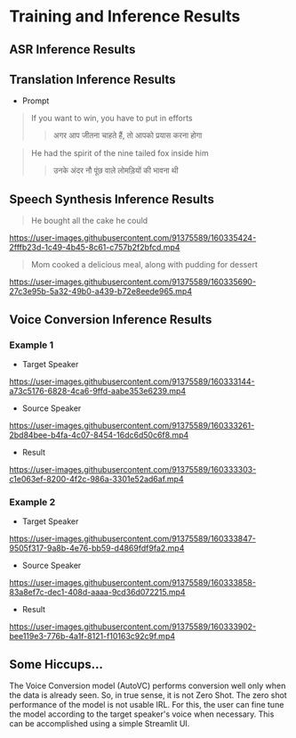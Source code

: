 # Training and Inference Results

## ASR Inference Results


## Translation Inference Results

- Prompt 
> If you want to win, you have to put in efforts
>>  अगर आप जीतना चाहते हैं, तो आपको प्रयास करना होगा

> He had the spirit of the nine tailed fox inside him
>> उनके अंदर नौ पूंछ वाले लोमड़ियों की भावना थी


## Speech Synthesis Inference Results

> He bought all the cake he could

https://user-images.githubusercontent.com/91375589/160335424-2fffb23d-1c49-4b45-8c61-c757b2f2bfcd.mp4


> Mom cooked a delicious meal, along with pudding for dessert

https://user-images.githubusercontent.com/91375589/160335690-27c3e95b-5a32-49b0-a439-b72e8eede965.mp4



## Voice Conversion Inference Results

### Example 1

- Target Speaker

https://user-images.githubusercontent.com/91375589/160333144-a73c5176-6828-4ca6-9ffd-aabe353e6239.mp4

- Source Speaker

https://user-images.githubusercontent.com/91375589/160333261-2bd84bee-b4fa-4c07-8454-16dc6d50c6f8.mp4

- Result 

https://user-images.githubusercontent.com/91375589/160333303-c1e063ef-8200-4f2c-986a-3301e52ad6af.mp4

### Example 2

- Target Speaker


https://user-images.githubusercontent.com/91375589/160333847-9505f317-9a8b-4e76-bb59-d4869fdf9fa2.mp4


- Source Speaker


https://user-images.githubusercontent.com/91375589/160333858-83a8ef7c-dec1-408d-aaaa-9cd36d072215.mp4

- Result 

https://user-images.githubusercontent.com/91375589/160333902-bee119e3-776b-4a1f-8121-f10163c92c9f.mp4



## Some Hiccups...

The Voice Conversion model (AutoVC) performs conversion well only when the data is already seen. So, in true sense, it is not Zero Shot. The zero shot performance of the model is not usable IRL. For this, the user can fine tune the model according to the target speaker's voice when necessary. This can be accomplished using a simple Streamlit UI. 
